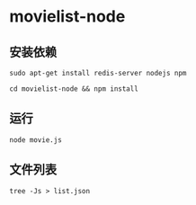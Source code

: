 # movielist-node

## 安装依赖

```
sudo apt-get install redis-server nodejs npm
```

```
cd movielist-node && npm install
```

## 运行

```
node movie.js
```

## 文件列表

```
tree -Js > list.json
```

